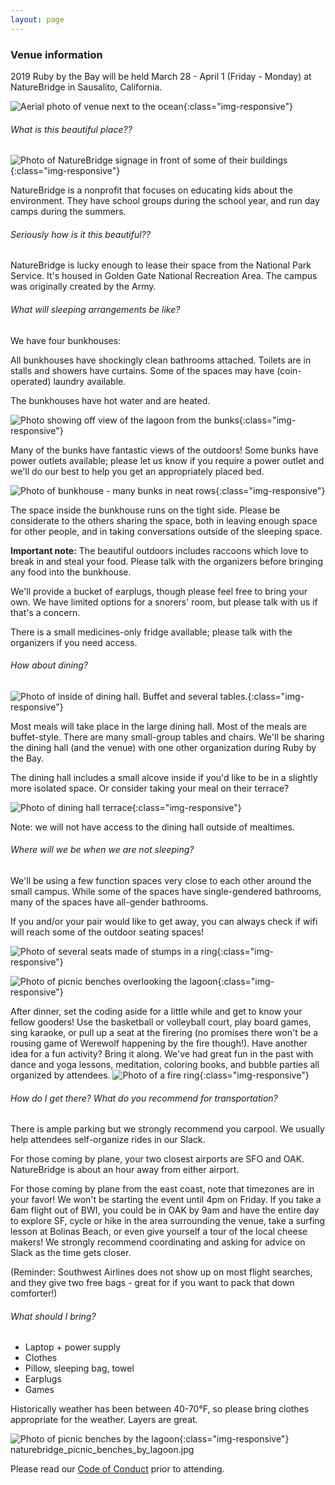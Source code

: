```yaml
---
layout: page
---
```

### Venue information

2019 Ruby by the Bay will be held March 28 - April 1 (Friday - Monday) at NatureBridge in Sausalito, California.

![Aerial photo of venue next to the ocean](/images/naturebridge_from_above.jpg "Aerial photo of venue next to the ocean"){:class="img-responsive"}

###### What is this beautiful place??

![Photo of NatureBridge signage in front of some of their buildings](/images/naturebridge_sign.jpg "Photo of NatureBridge signage in front of some of their buildings"){:class="img-responsive"}

NatureBridge is a nonprofit that focuses on educating kids about the environment.  They have school groups during the school year, and run day camps during the summers.

###### Seriously how is it this beautiful??

NatureBridge is lucky enough to lease their space from the National Park Service. It's housed in Golden Gate National Recreation Area. The campus was originally created by the Army.

###### What will sleeping arrangements be like?
We have four bunkhouses:

All bunkhouses have shockingly clean bathrooms attached.  Toilets are in stalls and showers have curtains.  Some of the spaces may have (coin-operated) laundry available.

The bunkhouses have hot water and are heated.

![Photo showing off view of the lagoon from the bunks](/images/naturebridge_bunks_and_view.jpg "Photo showing off view of the lagoon from the bunks"){:class="img-responsive"}

Many of the bunks have fantastic views of the outdoors!  Some bunks have power outlets available; please let us know if you require a power outlet and we'll do our best to help you get an appropriately placed bed.

![Photo of bunkhouse - many bunks in neat rows](/images/naturebridge_bunkhouse.jpg "Photo of bunkhouse - many bunks in neat rows"){:class="img-responsive"}

The space inside the bunkhouse runs on the tight side.  Please be considerate to the others sharing the space, both in leaving enough space for other people, and in taking conversations outside of the sleeping space.

**Important note:** The beautiful outdoors includes raccoons which love to break in and steal your food. Please talk with the organizers before bringing any food into the bunkhouse.

We'll provide a bucket of earplugs, though please feel free to bring your own.  We have limited options for a snorers' room, but please talk with us if that's a concern.

There is a small medicines-only fridge available; please talk with the organizers if you need access.

###### How about dining?

![Photo of inside of dining hall. Buffet and several tables.](/images/naturebridge_dining_hall.jpg "Photo of inside of dining hall. Buffet and several tables."){:class="img-responsive"}

Most meals will take place in the large dining hall. Most of the meals are buffet-style. There are many small-group tables and chairs.  We'll be sharing the dining hall (and the venue) with one other organization during Ruby by the Bay.

The dining hall includes a small alcove inside if you'd like to be in a slightly more isolated space. Or consider taking your meal on their terrace?

![Photo of dining hall terrace](/images/naturebridge_dining_terrace.jpg "Photo of dining hall terrace"){:class="img-responsive"}

Note: we will not have access to the dining hall outside of mealtimes.

###### Where will we be when we are not sleeping?

We'll be using a few function spaces very close to each other around the small campus.  While some of the spaces have single-gendered bathrooms, many of the spaces have all-gender bathrooms.

If you and/or your pair would like to get away, you can always check if wifi will reach some of the outdoor seating spaces!

![Photo of several seats made of stumps in a ring](/images/naturebridge_stump_circle.jpg "Photo of several seats made of stumps in a ring"){:class="img-responsive"}

![Photo of picnic benches overlooking the lagoon](/images/naturebridge_picnic_benches_above_lagoon.jpg "Photo of picnic benches overlooking the lagoon"){:class="img-responsive"}

After dinner, set the coding aside for a little while and get to know your fellow gooders!  Use the basketball or volleyball court, play board games, sing karaoke, or pull up a seat at the firering (no promises there won't be a rousing game of Werewolf happening by the fire though!).  Have another idea for a fun activity? Bring it along.  We've had great fun in the past with dance and yoga lessons, meditation, coloring books, and bubble parties all organized by attendees.
![Photo of a fire ring](/images/naturebridge_firering.jpg "Photo of a fire ring"){:class="img-responsive"}

###### How do I get there? What do you recommend for transportation?

There is ample parking but we strongly recommend you carpool. We usually help attendees self-organize rides in our Slack.

For those coming by plane, your two closest airports are SFO and OAK. NatureBridge is about an hour away from either airport.

For those coming by plane from the east coast, note that timezones are in your favor!  We won't be starting the event until 4pm on Friday.  If you take a 6am flight out of BWI, you could be in OAK by 9am and have the entire day to explore SF, cycle or hike in the area surrounding the venue, take a surfing lesson at Bolinas Beach, or even give yourself a tour of the local cheese makers!  We strongly recommend coordinating and asking for advice on Slack as the time gets closer.

(Reminder: Southwest Airlines does not show up on most flight searches, and they give two free bags - great for if you want to pack that down comforter!)

###### What should I bring?

* Laptop + power supply
* Clothes
* Pillow, sleeping bag, towel
* Earplugs
* Games

Historically weather has been between 40-70°F, so please bring clothes appropriate for the weather. Layers are great.

![Photo of picnic benches by the lagoon](/images/naturebridge_picnic_benches_above_lagoon.jpg "Photo of picnic benches by the lagoon"){:class="img-responsive"}
naturebridge_picnic_benches_by_lagoon.jpg

Please read our [Code of Conduct](/coc.html) prior to attending.
